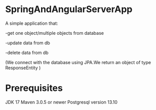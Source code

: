 # SpringAndAngularServerApp


A simple application that:

-get one object/multiple objects from database

-update data from db

-delete data from db

(We connect with the database using JPA.We return an object of type ResponseEntity<Response> )



# Prerequisites
JDK 17
Maven 3.0.5 or newer
Postgresql version 13.10
